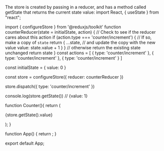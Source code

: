 The store is created by passing in a reducer, and has a method called getState that returns the current state value:
import React, { useState } from "react";

  import { configureStore } from '@reduxjs/toolkit'
  function counterReducer(state = initialState, action) {
    // Check to see if the reducer cares about this action
    if (action.type === 'counter/increment') {
      // If so, make a copy of `state`
      return {
        ...state,
        // and update the copy with the new value
        value: state.value + 1
      }
    }
    // otherwise return the existing state unchanged
    return state
  }
  const actions = [
    { type: 'counter/increment' },
    { type: 'counter/increment' },
    { type: 'counter/increment' }
  ]
  
  const initialState = { value: 0 }
  
  const store = configureStore({ reducer: counterReducer })
  
  store.dispatch({ type: 'counter/increment' })
  
  console.log(store.getState())
  // {value: 1}
  
function Counter(){
  return (
    <div>
      <p>{store.getState().value}</p>
    </div>
  );
}

function App() {
  return <Counter></Counter>;
}

export default App;